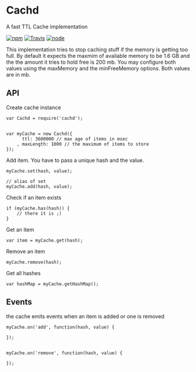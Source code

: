 # Cachd

A fast TTL Cache implementation


[![npm](https://img.shields.io/npm/dm/cachd.svg?style=flat-square)](https://www.npmjs.com/package/cachd)
[![Travis](https://img.shields.io/travis/eventEmitter/cachd.svg?style=flat-square)](https://travis-ci.org/eventEmitter/cachd)
[![node](https://img.shields.io/node/v/cachd.svg?style=flat-square)](https://nodejs.org/)


This implementation tries to stop caching stuff if the memory is getting too full. 
By default it expects the maxmim of available memory to be 1.6 GB and the the amount it
tries to hold free is 200 mb. You may configure both values using the maxMemory and
the minFreeMemory options. Both values are in mb.


## API

Create cache instance

    var Cachd = require('cachd');


    var myCache = new Cachd({
          ttl: 3600000 // max age of items in msec
        , maxLength: 1000 // the maximum of items to store
    });



Add item. You have to pass a unique hash and the value.


    myCache.set(hash, value);

    // alias of set
    myCache.add(hash, value);



Check if an item exists


    if (myCache.has(hash)) {
        // there it is ;)
    }


Get an item


    var item = myCache.get(hash);


Remove an item 


    myCache.remove(hash);



Get all hashes

    var hashMap = myCache.getHashMap();



## Events


the cache emits events when an item is added or one is removed

    myCache.on('add', function(hash, value) {

    });


    myCache.on('remove', function(hash, value) {

    });